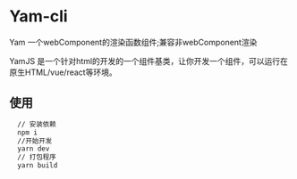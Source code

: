 # Yam-cli 

Yam 一个webComponent的渲染函数组件;兼容非webComponent渲染

YamJS 是一个针对html的开发的一个组件基类，让你开发一个组件，可以运行在原生HTML/vue/react等环境。

## 使用

```bash 
  // 安装依赖
  npm i 
  //开始开发
  yarn dev
  // 打包程序
  yarn build